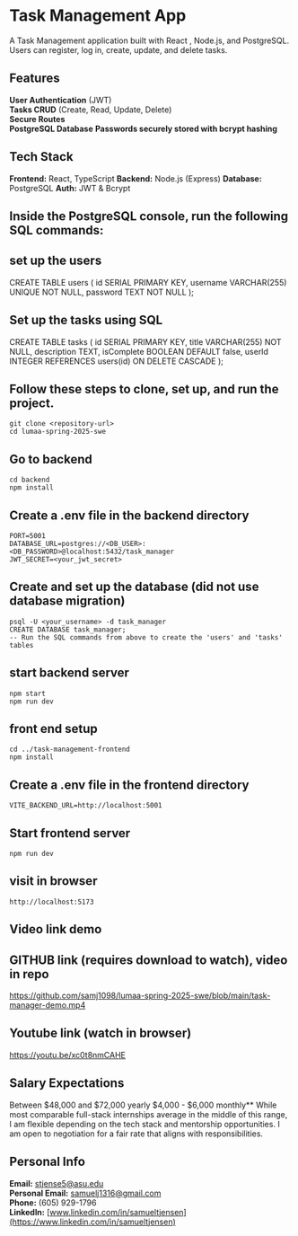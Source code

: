 # Task Management App
A Task Management application built with React , Node.js, and PostgreSQL.  
Users can register, log in, create, update, and delete tasks.


## Features
**User Authentication** (JWT)  
**Tasks CRUD** (Create, Read, Update, Delete)  
**Secure Routes**  
**PostgreSQL Database**
**Passwords securely stored with bcrypt hashing**


## Tech Stack
**Frontend:** React, TypeScript
**Backend:** Node.js (Express)
**Database:** PostgreSQL
**Auth:** JWT & Bcrypt


  ## Inside the PostgreSQL console, run the following SQL commands:
  ## set up the users
CREATE TABLE users (
    id SERIAL PRIMARY KEY,
    username VARCHAR(255) UNIQUE NOT NULL,
    password TEXT NOT NULL
);
  ## Set up the tasks using SQL
CREATE TABLE tasks (
    id SERIAL PRIMARY KEY,
    title VARCHAR(255) NOT NULL,
    description TEXT,
    isComplete BOOLEAN DEFAULT false,
    userId INTEGER REFERENCES users(id) ON DELETE CASCADE
);


## Follow these steps to clone, set up, and run the project.
    git clone <repository-url>
    cd lumaa-spring-2025-swe
 ## Go to backend
    cd backend
    npm install
## Create a .env file in the backend directory
    PORT=5001
    DATABASE_URL=postgres://<DB_USER>:<DB_PASSWORD>@localhost:5432/task_manager
    JWT_SECRET=<your_jwt_secret>
## Create and set up the database (did not use database migration)
    psql -U <your_username> -d task_manager
    CREATE DATABASE task_manager;
    -- Run the SQL commands from above to create the 'users' and 'tasks' tables
## start backend server
    npm start
    npm run dev
## front end setup
    cd ../task-management-frontend
    npm install
## Create a .env file in the frontend directory
    VITE_BACKEND_URL=http://localhost:5001
## Start frontend server
    npm run dev
## visit in browser
    http://localhost:5173


## Video link demo
  ## GITHUB link (requires download to watch), video in repo
  https://github.com/samj1098/lumaa-spring-2025-swe/blob/main/task-manager-demo.mp4
  ## Youtube link (watch in browser)
  https://youtu.be/xc0t8nmCAHE


## Salary Expectations
  Between $48,000 and $72,000 yearly
  $4,000 - $6,000 monthly**
  While most comparable full-stack internships average in the middle of this range,  
  I am flexible depending on the tech stack and mentorship opportunities.
  I am open to negotiation for a fair rate that aligns with responsibilities.

## Personal Info
**Email:** stjense5@asu.edu  
**Personal Email:** samuelj1316@gmail.com  
**Phone:** (605) 929-1796  
**LinkedIn:** [www.linkedin.com/in/samueltjensen](https://www.linkedin.com/in/samueltjensen)
